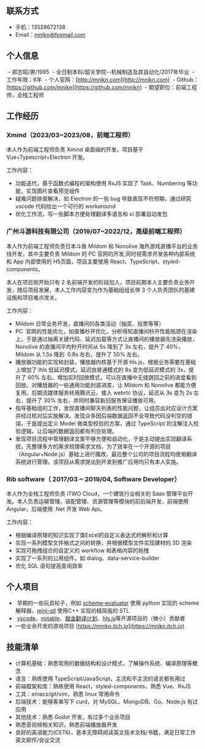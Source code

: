 ## 联系方式
- 手机：13528672138
- Email：mnikn@foxmail.com
  
## 个人信息
 - 郑志昭/男/1995
 - 全日制本科/韶关学院--机械制造及其自动化/2017年毕业
 - 工作年限：6年
 - 个人官网：[http://mnikn.com](http://mnikn.com)
 - Github：[https://github.com/mnikn](https://github.com/mnikn)
 - 期望职位：前端工程师，全栈工程师

## 工作经历

### Xmind（2023/03~2023/08，前端工程师）

本人作为前端工程师负责 Xmind 桌面端的开发，项目基于 Vue+Typescript+Electron 开发。

工作内容：
- 功能迭代，基于函数式编程的架构使用 RxJS 实现了 Task、Numbering 等功能，实现图片查看预览组件
- 疑难问题排查解决，如 Electron 的一些 bug 导致表现不符预期，通过研究 vscode 代码给出一个可行的 workaround
- 优化工作流，写一些脚本方便处理翻译多语言和 ci 部署自动发包


### 广州斗游科技有限公司（2019/07~2022/12，高级前端工程师）

本人作为前端工程师负责日本斗鱼 Mildom 和 Nonolive 海外游戏直播平台的业务线开发，其中主要负责 Mildom 的 PC 官网的开发,同时视需求开发各种内部系统和 App 内部使用的 H5页面，项目主要使用 React、TypeScript、styled-components。

本人在项目刚开始只有 2 名前端开发的阶段加入，项目前期本人主要负责业务开发，随后项目发展，本人工作内容变为作为基础组组长带 3 个人负责团队的基建设施和项目难点攻关。

工作内容：
- Mildom 日常业务开发，直播间的各类活动（抽奖、投票等等）
- PC  官网的性能优化，如直播秒开优化，分析得知直播间秒开性能瓶颈在渲染上，于是通过抽离关键代码、延迟加载等方式让直播间的播放器先渲染播放，Nonolive 的直播间平均秒开时间从 5s 降到了 3s 左右，提升了 40%，Mildom 从 1.5s 降到  0.8s 左右，提升了 50% 左右。
- 播放器功能的实现和封装，播放器内核基于开源 hls.js，根据业务需要在基础上增加了 lhls 低延迟模式，延迟由普通模式的 8s 变为低延迟模式的 3s，提升了 60% 左右。增加实时回放模式，可以在直播中无缝跳回之前的进度看到回放。对播放器的一些通用功能封装进库，让 Mildom 和 Nonolive 都能方便复用。后期流媒体服务转用腾讯云，接入 webrtc 协议，延迟从 3s 变为 2s 左右，提升了 30% 左右，并同时兼容新旧服务保证播放可用。
- 指导基础组的工作，发现直播间聊天列表的性能问题，让组员出对应设计方案并经过核对后实施解决。发现众多因后端数据返回不全导致代码没判空的错误，于是提出定义 Model 做类型校验的方案，通过 TypeScript 的注解注入校验逻辑，让后端的数据返回都有判空处理。
- 发现项目流程中管理翻译文案不够方便和自动化，于是主动提出实现翻译系统，先整理多方的需求梳理需求文档，为了效率在一个开源的项目（Angular+Node.js）基础上进行魔改，最后整个公司的项目流程均使用翻译系统进行管理。该项目从需求提出到开发到推广应用均只有本人实施。

### Rib software（ 2017/03 ~ 2019/04, Software Developer）

本人作为全栈工程师负责 iTWO Cloud，一个建筑行业相关的 Saas 管理平台开发。本人负责运输管理、装配管理、资源管理等模块的前后端开发，前端使用 Angular，后端使用 .Net 开发 Web Api。

工作内容：
- 根据编译原理的知识实现了类Excel的自定义表达式的解析和计算
- 实现一系列模型文件格式之间的转换，并根据模型文件实现建材的 3D 渲染
- 实现可拖拽组合的自定义的 workflow 和表格内容的拖拽
- 实现了一系列的公用组件，如 dialog、data-service-builder
- 优化 SQL 语句提高查询效率

## 个人项目
-  早期的一些玩具轮子，例如 [scheme-evaluator](https://github.com/mnikn/scheme-evaluator) 使用 python 实现的 scheme 解释器，[mini-stl](https://github.com/mnikn/mini-stl) 使用C++ 实现的精简版的 STL
-  [vscode](https://github.com/Microsoft/vscode)、[notable](https://github.com/notable/notable)、[掘金翻译计划](https://github.com/xitu/gold-miner)、[hls.js](https://github.com/video-dev/hls.js)等开源项目的（微小）贡献者
- 一些业余开发的游戏项目 [https://mnikn.itch.io](https://mnikn.itch.io)

## 技能清单
- 计算机基础：熟悉常用的数据结构和设计模式，了解操作系统、编译原理等概念
- 语言：熟练使用 TypeScript/JavaScript，主流和不主流的语言都有用过
- 前端框架和库：熟练使用 React，styled-components，熟悉 Vue、RxJS
- 工具：emacs/git/vim，熟悉 linux 常用命令
- 后端技术：能够客串写下 curd，对 MySQL、MongoDB、Go、Node.js 有过应用
- 其他技术：熟悉 Godot 开发，有过多个业余项目
- 熟悉音视频相关知识，熟悉前端播放器开发
- 良好的英语能力(CET6)，基本无障碍阅读英文技术文档/书籍，满足日常工作英文邮件/会议交流